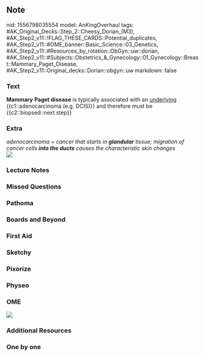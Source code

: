## Note
nid: 1556798035554
model: AnKingOverhaul
tags: #AK_Original_Decks::Step_2::Cheesy_Dorian_(M3), #AK_Step2_v11::!FLAG_THESE_CARDS::Potential_duplicates, #AK_Step2_v11::#OME_banner::Basic_Science::03_Genetics, #AK_Step2_v11::#Resources_by_rotation::ObGyn::uw::dorian, #AK_Step2_v11::#Subjects::Obstetrics_&_Gynecology::01_Gynecology::Breast::Mammary_Paget_Disease, #AK_Step2_v11::Original_decks::Dorian::obgyn::uw
markdown: false

### Text
<b>Mammary</b> <b>Paget disease</b> is typically associated with an
<u>underlying</u> {{c1::adenocarcinoma (e.g. DCIS)}} and therefore
must be {{c2::biopsed::next step}}

### Extra
<div>
  <div>
    <div>
      <i>adenocarcinoma = cancer that starts in <b>glandular</b>
      tissue; migration of cancer cells <b>into the ducts</b>
      causes the characteristic skin changes</i>
    </div>
    <div>
      <i><img src="more%20PG.png"></i>
    </div>
  </div>
</div>

### Lecture Notes


### Missed Questions


### Pathoma


### Boards and Beyond


### First Aid


### Sketchy


### Pixorize


### Physeo


### OME
<div class="ome-widget">
  <a href="https://onlinemeded.org/spa/obgyn?ref=anki"><img src=
  "_OME_AnkiFlashcards_Topic_2.png"></a>
</div>

### Additional Resources


### One by one


